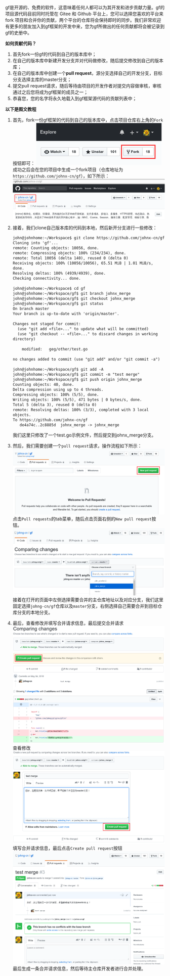 gf是开源的、免费的软件，这意味着任何人都可以为其开发和进步贡献力量。gf的项目源代码目前同时托管在 Gitee 和 Github 平台上，您可以选择您喜欢的平台来 fork 项目和合并你的贡献，两个平台的仓库将会保持即时的同步。我们非常欢迎有更多的朋友加入到gf框架的开发中来，您为gf所做出的任何贡献都将会被记录到gf的史册中。

**如何贡献代码？**

1. 首先fork一份gf的代码到自己的版本库中；
2. 在自己的版本库中新建开发分支并对代码做修改，随后提交修改到自己的版本库；
3. 在自己的版本库中创建一个**pull request**，源分支选择自己的开发分支，目标分支选择主库的master分支；
4. 提交pull request请求，随后等待由项目的开发作者对提交内容做审核，审核通过之后您将成为gf框架的成员之一；
5. 恭喜您，您的名字将永久地载入到gf框架源代码的贡献列表中；


**以下是图文教程**

1. 首先，fork一份gf框架的代码到自己的版本库中，点击项目仓库右上角的```Fork```按钮即可：
	![](images/1.png)
    成功之后会在您的项目中生成一个fork项目（仓库地址为```https://github.com/johnx-cn/gf```），如下所示：
    ![](images/2.png)
    
1. 接着，我们clone自己版本库的代码到本地，然后新开分支进行一些修改：
	```shell
    john@johnhome:~/Workspace$ git clone https://github.com/johnx-cn/gf
    Cloning into 'gf'...
    remote: Counting objects: 10056, done.
    remote: Compressing objects: 100% (234/234), done.
    remote: Total 10056 (delta 140), reused 0 (delta 0)
    Receiving objects: 100% (10056/10056), 65.51 MiB | 1.01 MiB/s, done.
    Resolving deltas: 100% (4939/4939), done.
    Checking connectivity... done.
    
    john@johnhome:~/Workspace$ cd gf
    john@johnhome:~/Workspace/gf$ git branch johnx_merge
    john@johnhome:~/Workspace/gf$ git checkout johnx_merge
    john@johnhome:~/Workspace/gf$ git status
    On branch master
    Your branch is up-to-date with 'origin/master'.

    Changes not staged for commit:
      (use "git add <file>..." to update what will be committed)
      (use "git checkout -- <file>..." to discard changes in working directory)

        modified:   geg/other/test.go

    no changes added to commit (use "git add" and/or "git commit -a")

    john@johnhome:~/Workspace/gf$ git add -A
    john@johnhome:~/Workspace/gf$ git commit -m "test merge"
    john@johnhome:~/Workspace/gf$ git push origin johnx_merge 
    Counting objects: 40, done.
    Delta compression using up to 4 threads.
    Compressing objects: 100% (5/5), done.
    Writing objects: 100% (5/5), 471 bytes | 0 bytes/s, done.
    Total 5 (delta 3), reused 0 (delta 0)
    remote: Resolving deltas: 100% (3/3), completed with 3 local objects.
    To https://github.com/johnx-cn/gf
       de4a74c..2c8885d  johnx_merge -> johnx_merge
    ```
	我们这里只修改了一个test.go示例文件，然后提交到johnx_merge分支。
    
1. 然后，我们需要创建一个```pull request```请求，操作流程如下所示：
	![](images/3.png)
    点击```Pull requests```的tab菜单，随后点击页面右侧的```New pull request```按钮。
	![](images/4.png)
    接着在打开的页面中左侧选择需要合并的主仓库地址以及对应分支，我们这里固定选择```johng-cn/gf```仓库以及```master```分支，右侧选择自己需要合并到目标仓库分支的本地分支。

1. 最后，查看修改并填写合并请求信息，最后提交合并请求
	![](images/5.png)
    查看修改
    ![](images/6.png)
    填写合并请求信息，最后点击```Create pull request```按钮
    ![](images/7.png)
	最后生成一条合并请求信息，然后等待主仓库开发者进行合并处理。











